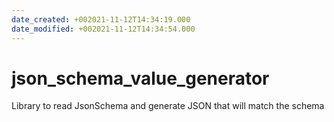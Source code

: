 ```yaml
---
date_created: +002021-11-12T14:34:19.000
date_modified: +002021-11-12T14:34:54.000
---
```


# json_schema_value_generator

Library to read JsonSchema and generate JSON that will match the schema
